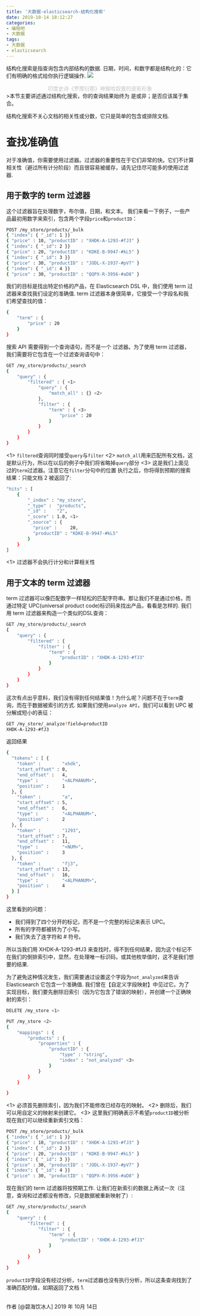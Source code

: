 ```yaml
---
title: '大数据-elasticsearch-结构化搜索'
date: 2019-10-14 18:12:27
categories:
- 编程吧
- 大数据
tags:
- 大数据
- elasticsearch
---
```





结构化搜索是指查询包含内部结构的数据. 日期，时间，和数字都是结构化的：它们有明确的格式给你执行逻辑操作.
![](https://raw.githubusercontent.com/liruixue/muqiaosite/master/images/tech/Tech-bigdata-elasticsearch-dsl-home.jpg)
<center><font color=#c3c3c3>印度史诗《罗摩衍那》神猴哈奴曼的皮影形象</font></center>
<!-- more -->
>本节主要讲述通过结构化搜索，你的查询结果始终为 是或非；是否应该属于集合。


结构化搜索不关心文档的相关性或分数，它只是简单的包含或排除文档.
# 查找准确值
对于准确值，你需要使用过滤器。过滤器的重要性在于它们非常的快。它们不计算相关性（避过所有计分阶段）而且很容易被缓存，请先记住尽可能多的使用过滤器.
## 用于数字的 term 过滤器
这个过滤器旨在处理数字，布尔值，日期，和文本。
我们来看一下例子，一些产品最初用数字来索引，包含两个字段`price`和`productID`：
```bash
POST /my_store/products/_bulk
{ "index": { "_id": 1 }}
{ "price" : 10, "productID" : "XHDK-A-1293-#fJ3" }
{ "index": { "_id": 2 }}
{ "price" : 20, "productID" : "KDKE-B-9947-#kL5" }
{ "index": { "_id": 3 }}
{ "price" : 30, "productID" : "JODL-X-1937-#pV7" }
{ "index": { "_id": 4 }}
{ "price" : 30, "productID" : "QQPX-R-3956-#aD8" }
```
我们的目标是找出特定价格的产品，在 Elasticsearch DSL 中，我们使用 term 过滤器来查找我们设定的准确值. term 过滤器本身很简单，它接受一个字段名和我们希望查找的值：
```bash
{
    "term" : {
        "price" : 20
    }
}
```
搜索 API 需要得到一个查询语句，而不是一个 过滤器。为了使用 term 过滤器，我们需要将它包含在一个过滤查询语句中：
```bash
GET /my_store/products/_search
{
    "query" : {
        "filtered" : { <1>
            "query" : {
                "match_all" : {} <2>
            },
            "filter" : {
                "term" : { <3>
                    "price" : 20
                }
            }
        }
    }
}
```
<1> `filtered`查询同时接受`query`与`filter`
<2> `match_all`用来匹配所有文档，这是默认行为，所以在以后的例子中我们将省略掉`query`部分
<3> 这是我们上面见过的`term`过滤器。注意它在`filter`分句中的位置
执行之后，你将得到预期的搜索结果：只能文档 2 被返回了:
```bash
"hits" : [
    {
        "_index" : "my_store",
        "_type" :  "products",
        "_id" :    "2",
        "_score" : 1.0, <1>
        "_source" : {
          "price" :     20,
          "productID" : "KDKE-B-9947-#kL5"
        }
    }
]
```
<1> 过滤器不会执行计分和计算相关性
## 用于文本的 term 过滤器
term 过滤器可以像匹配数字一样轻松的匹配字符串。那让我们不是通过价格，而通过特定 UPC(universal product code)标识码来找出产品，看看是怎样的.
我们用 term 过滤器来构造一个类似的DSL查询：
```bash
GET /my_store/products/_search
{
    "query" : {
        "filtered" : {
            "filter" : {
                "term" : {
                    "productID" : "XHDK-A-1293-#fJ3"
                }
            }
        }
    }
}
```
这次有点出乎意料，我们没有得到任何结果值！为什么呢？问题不在于`term`查询，而在于数据被索引的方式. 如果我们使用`analyze API`，我们可以看到 UPC 被分解成短小的表征：
```bash
GET /my_store/_analyze?field=productID
XHDK-A-1293-#fJ3
```
返回结果
```bash
{
  "tokens" : [ {
    "token" :        "xhdk",
    "start_offset" : 0,
    "end_offset" :   4,
    "type" :         "<ALPHANUM>",
    "position" :     1
  }, {
    "token" :        "a",
    "start_offset" : 5,
    "end_offset" :   6,
    "type" :         "<ALPHANUM>",
    "position" :     2
  }, {
    "token" :        "1293",
    "start_offset" : 7,
    "end_offset" :   11,
    "type" :         "<NUM>",
    "position" :     3
  }, {
    "token" :        "fj3",
    "start_offset" : 13,
    "end_offset" :   16,
    "type" :         "<ALPHANUM>",
    "position" :     4
  } ]
}
```
这里看到的问题：
* 我们得到了四个分开的标记，而不是一个完整的标记来表示 UPC。
* 所有的字符都被转为了小写。
* 我们失去了连字符和 # 符号。

所以当我们用 XHDK-A-1293-#fJ3 来查找时，得不到任何结果，因为这个标记不在我们的倒排索引中，显然，在处理唯一标识码，或其他枚举值时，这不是我们想要的结果.

为了避免这种情况发生，我们需要通过设置这个字段为`not_analyzed`来告诉 Elasticsearch 它包含一个准确值. 我们曾在【自定义字段映射】中见过它。为了实现目标，我们要先删除旧索引（因为它包含了错误的映射），并创建一个正确映射的索引：
```bash
DELETE /my_store <1>

PUT /my_store <2>
{
    "mappings" : {
        "products" : {
            "properties" : {
                "productID" : {
                    "type" : "string",
                    "index" : "not_analyzed" <3>
                }
            }
        }
    }

}
```
<1> 必须首先删除索引，因为我们不能修改已经存在的映射。
<2> 删除后，我们可以用自定义的映射来创建它。
<3> 这里我们明确表示不希望`productID`被分析
现在我们可以继续重新索引文档：
```bash
POST /my_store/products/_bulk
{ "index": { "_id": 1 }}
{ "price" : 10, "productID" : "XHDK-A-1293-#fJ3" }
{ "index": { "_id": 2 }}
{ "price" : 20, "productID" : "KDKE-B-9947-#kL5" }
{ "index": { "_id": 3 }}
{ "price" : 30, "productID" : "JODL-X-1937-#pV7" }
{ "index": { "_id": 4 }}
{ "price" : 30, "productID" : "QQPX-R-3956-#aD8" }
```
现在我们的 term 过滤器将按预期工作. 让我们在新索引的数据上再试一次（注意，查询和过滤都没有修改，只是数据被重新映射了）:
```bash
GET /my_store/products/_search
{
    "query" : {
        "filtered" : {
            "filter" : {
                "term" : {
                    "productID" : "XHDK-A-1293-#fJ3"
                }
            }
        }
    }
}
```
`productID`字段没有经过分析，`term`过滤器也没有执行分析，所以这条查询找到了准确匹配的值，如期返回了文档 1.

</br>
作者 [@碧海饮冰人]    
2019 年 10月 14日    
  



